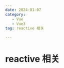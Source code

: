 ```yaml
---
date: 2024-01-07
category: 
   - Vue
   - Vue3
tag: reactive 相关

---
```


# reactive 相关

<script>



</script>